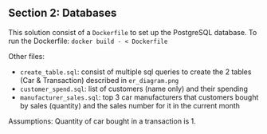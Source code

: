## Section 2: Databases

This solution consist of a `Dockerfile` to set up the PostgreSQL database.
To run the Dockerfile: `docker build - < Dockerfile`

Other files:
- `create_table.sql`: consist of multiple sql queries to create the 2 tables (Car & Transaction) described in `er_diagram.png`
- `customer_spend.sql`: list of customers (name only) and their spending
- `manufacturer_sales.sql`: top 3 car manufacturers that customers bought by sales (quantity) and the sales number for it in the current month

Assumptions: Quantity of car bought in a transaction is 1.

